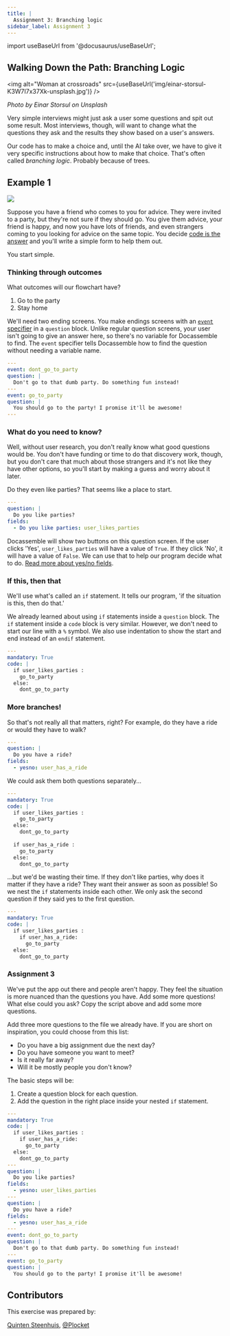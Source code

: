 ```yaml
---
title: |
  Assignment 3: Branching logic
sidebar_label: Assignment 3
---
```


import useBaseUrl from '@docusaurus/useBaseUrl';

## Walking Down the Path: Branching Logic

<img alt="Woman at crossroads" src={useBaseUrl('img/einar-storsul-K3W7I7x37Xk-unsplash.jpg')} />

_Photo by Einar Storsul on Unsplash_

Very simple interviews might just ask a user some questions and spit out some result. Most interviews, though, will want to change what the questions they ask and the results they show based on a user's answers.

Our code has to make a choice and, until the AI take over, we have to give it very specific instructions about how to make that choice. That's often called *branching logic*. Probably because of trees.

## Example 1

![](https://imgs.xkcd.com/comics/automation.png)

Suppose you have a friend who comes to you for advice. They were invited to a party, but they're not sure if they should go. You give them advice, your friend is happy, and now you have lots of friends, and even strangers coming to you looking for advice on the same topic. You decide [code is the answer](https://xkcd.com/1319/) and you'll write a simple form to help them out.

You start simple.

### Thinking through outcomes

What outcomes will our flowchart have? 

1. Go to the party
2. Stay home

We'll need two ending screens. You make endings screens with an [`event` specifier](https://docassemble.org/docs/questions.html#event) in a `question` block. Unlike regular question screens, your user isn't going to give an answer here, so there's no variable for Docassemble to find. The `event` specifier tells Docassemble how to find the question without needing a variable name.

```yaml
---
event: dont_go_to_party
question: |
  Don't go to that dumb party. Do something fun instead!
---
event: go_to_party
question: |
  You should go to the party! I promise it'll be awesome!
---

```
### What do you need to know?

Well, without user research, you don't really know what good questions would be. You don't have funding or time to do that discovery work, though, but you don't care that much about those strangers and it's not like they have other options, so you'll start by making a guess and worry about it later.

Do they even like parties? That seems like a place to start.

```yaml
---
question: |
  Do you like parties?
fields:
  - Do you like parties: user_likes_parties
```
<!-- I'd stick with fields for now because those will be used most consistently -->

Docassemble will show two buttons on this question screen. If the user clicks 'Yes', `user_likes_parties` will have a value of `True`. If they click 'No', it will have a value of `False`. We can use that to help our program decide what to do. [Read more about yes/no fields](https://docassemble.org/docs/fields.html#fields%20yesno).

### If this, then that

We'll use what's called an `if` statement. It tells our program, 'if the situation is this, then do that.'

We already learned about using `if` statements inside a `question` block. The `if` statement inside a `code` block is very similar. However, we don't need to start our line with a `%` symbol. We also use indentation to show the start and end instead of an `endif` statement.

``` yaml
---
mandatory: True
code: |
  if user_likes_parties :
    go_to_party
  else:
    dont_go_to_party

```

### More branches!

So that's not really all that matters, right? For example, do they have a ride or would they have to walk?

```yaml
---
question: |
  Do you have a ride?
fields:
  - yesno: user_has_a_ride
```

We could ask them both questions separately...

``` yaml
---
mandatory: True
code: |
  if user_likes_parties :
    go_to_party
  else:
    dont_go_to_party
  
  if user_has_a_ride :
    go_to_party
  else:
    dont_go_to_party
```

...but we'd be wasting their time. If they don't like parties, why does it matter if they have a ride? They want their answer as soon as possible! So we nest the `if` statements inside each other. We only ask the second question if they said yes to the first question.

``` yaml
---
mandatory: True
code: |
  if user_likes_parties :
    if user_has_a_ride:
      go_to_party
  else:
    dont_go_to_party
```

### Assignment 3

We've put the app out there and people aren't happy. They feel the situation is more nuanced than the questions you have. Add some more questions! What else could you ask? Copy the script above and add some more questions.

<!-- I suggest putting the variable name suggestions on another page at this point. It muddies the water here -->
<!-- Here is some people's advice for [creating variable names](link) -->
<!--
## Variable names

Code is about communiating with humans. One way we do that is with variable names. Creating good ones is as hard in code as communication is hard in the rest of life. These are a couple tips that some people like to keep in mind when creating varible names, listed in order of priority. Variable names are sometimes good when they:

1. Are descriptive (without cryptic abbreviations)
1. Are short

Also, Python has some naming conventions that Python coders try to stick to. When humans know what to expect from a situation, they do better processing it. In Python, variables:

1. Use `_` to separate multiple words when needed
1. Are lower-case

### Examples
-->

Add three more questions to the file we already have. If you are short on inspiration, you could choose from this list:

* Do you have a big assignment due the next day?
* Do you have someone you want to meet?
* Is it really far away?
* Will it be mostly people you don't know?

The basic steps will be:

1. Create a question block for each question.
2. Add the question in the right place inside your nested `if` statement.

``` yaml
---
mandatory: True
code: |
  if user_likes_parties :
    if user_has_a_ride:
      go_to_party
  else:
    dont_go_to_party
---
question: |
  Do you like parties?
fields:
  - yesno: user_likes_parties
---
question: |
  Do you have a ride?
fields:
  - yesno: user_has_a_ride
---
event: dont_go_to_party
question: |
  Don't go to that dumb party. Do something fun instead!
---
event: go_to_party
question: |
  You should go to the party! I promise it'll be awesome!
```

## Contributors

This exercise was prepared by:

[Quinten Steenhuis](https://github.com/nonprofittechy), [@Plocket](https://github.com/plocket)